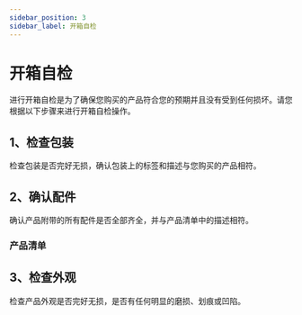 ```yaml
---
sidebar_position: 3
sidebar_label: 开箱自检
---
```


# 开箱自检

进行开箱自检是为了确保您购买的产品符合您的预期并且没有受到任何损坏。请您根据以下步骤来进行开箱自检操作。

## 1、检查包装

检查包装是否完好无损，确认包装上的标签和描述与您购买的产品相符。

## 2、确认配件

确认产品附带的所有配件是否全部齐全，并与产品清单中的描述相符。

### 产品清单




## 3、检查外观

检查产品外观是否完好无损，是否有任何明显的磨损、划痕或凹陷。
